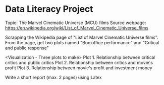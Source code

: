 # Data Literacy Project
Topic: The Marvel Cinematic Universe (MCU) films
Source webpage: https://en.wikipedia.org/wiki/List_of_Marvel_Cinematic_Universe_films

<Data collection>
Scrapping the Wikipedia page of "List of Marvel Cinematic Universe films".
From the page, get two plots named "Box office performance" and "Critical and public response"

<Visualization - Three plots to make>
Plot 1. Relationship between critical critics and public critics
Plot 2. Relationship between critics and movie's profit
Plot 3. Relationship between movie's profit and investment money

<Analysis>
Write a short report (max. 2 pages) using Latex
